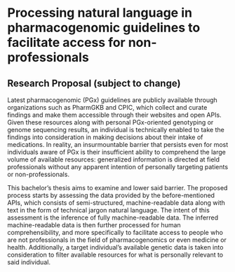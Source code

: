 # Processing natural language in pharmacogenomic guidelines to facilitate access for non-professionals

## Research Proposal (subject to change)

Latest pharmacogenomic (PGx) guidelines are publicly available through
organizations such as PharmGKB and CPIC, which collect and curate findings and
make them accessible through their websites and open APIs. Given these
resources along with personal PGx-oriented genotyping or genome sequencing
results, an individual is technically enabled to take the findings into
consideration in making decisions about their intake of medications. In
reality, an insurmountable barrier that persists even for most individuals
aware of PGx is their insufficient ability to comprehend the large volume of
available resources: generalized information is directed at field professionals
without any apparent intention of personally targeting patients or
non-professionals.

This bachelor’s thesis aims to examine and lower said barrier. The proposed
process starts by assessing the data provided by the before-mentioned APIs,
which consists of semi-structured, machine-readable data along with text in the
form of technical jargon natural language. The intent of this assessment is the
inference of fully machine-readable data. The inferred machine-readable data is
then further processed for human comprehensibility, and more specifically to
facilitate access to people who are not professionals in the field of
pharmacogenomics or even medicine or health. Additionally, a target
individual’s available genetic data is taken into consideration to filter
available resources for what is personally relevant to said individual.
